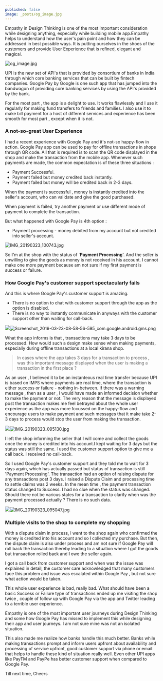 ```yaml
---
published: false
image: _posts/og_image.jpg
---
```

Empathy in Design Thinking is one of the most important consideration while designing anything, especially while building mobile app.Empathy helps to understand how the user's pain point and how they can be addressed in best possible ways. It is putting ourselves in the shoes of the customers and provide User Experience that is refined, elegant and magical.

![og_image.jpg]({{site.baseurl}}/_posts/og_image.jpg)

UPI is the new set of API's that is provided by consortium of banks in India through which core banking services that can be built by fintech companies. Google Pay by Google is one such app that has jumped into the bandwagon of providing core banking services by using the API's provided by the bank.

For the most part , the app is a delight to use. It works flawlessly and I use it regularly for making fund transfers to friends and families. I also use it to make bill payment for a host of different services and experience has been smooth for most part , except when it is not.

### A not-so-great User Experience 

I had a recent experience with Google Pay and it's not-so happy-flow in action. Google Pay app can be used to pay for offline transactions in shops through QR code. All that is required is to scan the QR code displayed in the shop and make the transaction from the mobile app. Whenever such payments are made, the common expectation is of these three situations :

- Payment Successful. 
- Payment failed but money credited back instantly. 
- Payment failed but money will be credited back in 2-3 days.


When the payment is successful , money is instantly credited into the seller's account, who can validate and give the good purchased.

When payment is failed, try another payment or use different mode of payment to complete the transaction. 

But what happened with Google Pay is 4th option :

- Payment processing - money debited from my account but not credited into seller's account.

![IMG_20190323_100743.jpg]({{site.baseurl}}/_posts/IMG_20190323_100743.jpg)


So I'm  at the shop with the status of '**Payment Processing**'. And the seller is unwilling to give the goods as money is not received in his account. I cannot make one more payment because am not sure if my first payment is success or failure.

### How Google Pay's customer support spectacularly fails

And this is where Google Pay's customer support is amazing. 

- There is no option to chat with customer support through the app as the option is disabled.
- There is no way to instantly communicate in anyways with the customer support other than waiting for call-back.

![]({{site.baseurl}}/posts/Screenshot_2019-03-23-08-58-56-595_com.google.android.gms.png)![Screenshot_2019-03-23-08-58-56-595_com.google.android.gms.png]({{site.baseurl}}/_posts/Screenshot_2019-03-23-08-58-56-595_com.google.android.gms.png)


What the app informs is that , transactions may take 3 days to be processed. How would such a design make sense when making payments, especially during offline transactions at a local kirana shop.

> In cases where the app takes 3 days for a transaction to process , was this important message displayed when the user is making a transaction in the first place ?

As an user , I believed it to be an instanteous real time transfer because UPI is based on IMPS where payments are real time, where the transaction is either success or failure - nothing in-between. If there was a warning message , then as a user , I would have made an informed decision whether to make the payment or not. The very reason that the message is displayed post the transaction makes me feel betrayed about the whole user experience as the app was more focussed on the happy-flow and encourage users to make payment and such messages that it make take 2-3 days to process would stop the user from making the transaction.

![]({{site.baseurl}}/posts/IMG_20190323_095130.jpg)![IMG_20190323_095130.jpg]({{site.baseurl}}/_posts/IMG_20190323_095130.jpg)


I left the shop informing the seller that I will come and collect the goods once the money is credited into his account.I kept waiting for 3 days but the status was still the same. I used the customer support option to give me a call back. I received no call-back.

So I used Google Pay's customer support and they told me to wait for 3 days again, which has actually passed but status of transaction is still 'Payment Processing'. The transaction had an option of raising dispute for any transactions post 3 days. I raised a Dispute Claim and processing time to settle claims was 2 weeks. In the mean time , the payment transaction status changed to Success. I had no clue when the status was changed. Should there not be various states for a transaction to clarify when was the payment processed actually ? There is no such data.

![]({{site.baseurl}}/posts/IMG_20190323_095047.jpg)![IMG_20190323_095047.jpg]({{site.baseurl}}/_posts/IMG_20190323_095047.jpg)


### Multiple visits to the shop to complete my shopping

With a dispute claim in process, I went to the shop again who confirmed the money is credited into his account and so I collected my purchase. But then, the dispute claim is also under process and am not sure if Google Pay will roll back the transaction thereby leading to a situation where I got the goods but transaction rolled back and I owe the seller again.

I got a call back from customer support and when was the issue was explained in detail, the customer care acknowledged that many customers face this problem and issue was escalated within Google Pay , but not sure what action would be taken.

This whole user experience is bad, really bad. What should have been a basic Success or Failure type of transactions ended up me visiting the shop twice , couple of follow up with Google Pay via the app and Twitter leading to a terrible user experience.

Empathy is one of the most important user journeys during Design Thinking and some how Google Pay has missed to implement this while designing their app and user journeys. I am not sure mine was not an isolated situation. 

This also made me realize how banks handle this much better. Banks while making transactions prompt and inform users upfront about availability and processing of service upfront, good customer support via phone or email that helps to handle these kind of situation really well. Even other UPI apps like PayTM and PayPe has better customer support when compared to Google Pay.


Till next time, Cheers



